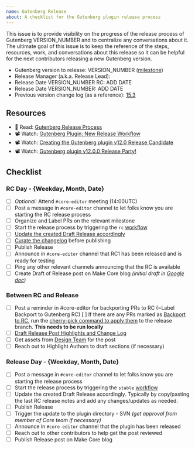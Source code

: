 ```yaml
---
name: Gutenberg Release
about: A checklist for the Gutenberg plugin release process
---
```


This issue is to provide visibility on the progress of the release process of Gutenberg VERSION_NUMBER and to centralize any conversations about it. The ultimate goal of this issue is to keep the reference of the steps, resources, work, and conversations about this release so it can be helpful for the next contributors releasing a new Gutenberg version.

-   Gutenberg version to release: VERSION_NUMBER ([milestone](ADD_LINK))
-   Release Manager (a.k.a. Release Lead):
-   Release Date VERSION_NUMBER RC: ADD DATE
-   Release Date VERSION_NUMBER: ADD DATE
-   Previous version change log (as a reference): [15.3](https://github.com/WordPress/gutenberg/releases/tag/v15.3.0)

## Resources

-   📖 Read: [Gutenberg Release Process](https://developer.wordpress.org/block-editor/contributors/code/release/)
-   📽 Watch: [Gutenberg Plugin: New Release Workflow](https://www.youtube.com/watch?v=TnSgJd3zpJY)
-   📽 Watch: [Creating the Gutenberg plugin v12.0 Release Candidate](https://www.youtube.com/watch?v=FLkLHKecxWg)
-   📽 Watch: [Gutenberg plugin v12.0.0 Release Party!](https://www.youtube.com/watch?v=4SDtpVPDsLc)

## Checklist

### RC Day - {Weekday, Month, Date}

-   [ ] _Optional:_ Attend `#core-editor` meeting (14:00UTC)
-   [ ] Post a message in `#core-editor` channel to let folks know you are starting the RC release process
-   [ ] Organize and Label PRs on the relevant milestone
-   [ ] Start the release process by triggering the `rc` [workflow](https://developer.wordpress.org/block-editor/contributors/code/release/#running-workflow)
-   [ ] [Update the created Draft Release accordingly](https://developer.wordpress.org/block-editor/contributors/code/release/#view-the-release-draft)
-   [ ] [Curate the changelog](https://developer.wordpress.org/block-editor/contributors/code/release/#1-curating-the-changelog) before publishing
-   [ ] Publish Release
-   [ ] Announce in `#core-editor` channel that RC1 has been released and is ready for testing
-   [ ] Ping any other relevant channels announcing that the RC is available
-   [ ] Create Draft of Release post on Make Core blog _(initial draft in [Google doc](https://docs.google.com/document/d/1D-MTOCmL9eMlP9TDTXqlzuKVOg_ghCPm9_whHFViqMk/edit))_

### Between RC and Release

-   [ ] Post a reminder in #core-editor for backporting PRs to RC (~Label Backport to Gutenberg RC)
[ ] If there are any PRs marked as [Backport to RC](https://github.com/WordPress/gutenberg/pulls?q=is%3Apr+label%3A%22Backport+to+Gutenberg+RC%22+is%3Aclosed), run the [cherry-pick command to apply them](https://developer.wordpress.org/block-editor/contributors/code/release/auto-cherry-picking/#how-can-i-use-it-for-a-gutenberg-plugin-release) to the release branch. **This needs to be run locally**
-   [ ] [Draft Release Post Highlights and Change Log](https://docs.google.com/document/d/1D-MTOCmL9eMlP9TDTXqlzuKVOg_ghCPm9_whHFViqMk/edit)
-   [ ] Get assets from [Design Team](https://make.wordpress.org/design/) for the post
-   [ ] Reach out to Highlight Authors to draft sections (if necessary)

### Release Day - {Weekday, Month, Date}

-   [ ] Post a message in `#core-editor` channel to let folks know you are starting the release process
-   [ ] Start the release process by triggering the `stable` [workflow](https://developer.wordpress.org/block-editor/contributors/code/release/#running-workflow)
-   [ ] Update the created Draft Release accordingly. Typically by copy/pasting the last RC release notes and add any changes/updates as needed.
-   [ ] Publish Release
-   [ ] Trigger the update to the plugin directory - SVN _(get approval from member of Core team if necessary)_
-   [ ] Announce in `#core-editor` channel that the plugin has been released
-   [ ] Reach out to other contributors to help get the post reviewed
-   [ ] Publish Release post on Make Core blog
